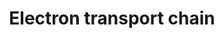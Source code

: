 ---
annotations:
- type: Pathway Ontology
  value: electron transport chain pathway
authors:
- MaintBot
- AlexanderPico
- FerryJagers
- Egonw
- Mkutmon
- AMTan
- Eweitz
description: 'An electron transport chain(ETC) couples a chemical reaction between
  an electron donor (such as NADH) and an electron acceptor (such as O2) to the transfer
  of H+ ions across a membrane, through a set of mediating biochemical reactions.
  These H+ ions are used to produce adenosine triphosphate (ATP), the main energy
  intermediate in living organisms, as they move back across the membrane.  In mitochondria,
  it is the conversion of oxygen to water, NADH to NAD+ and succinate to fumarate
  that drives the transfer of H+ ions. Source: Wikipedia ([[wikipedia:Electron_transport_chain]])'
last-edited: 2021-05-21
organisms:
- Canis familiaris
redirect_from:
- /index.php/Pathway:WP1119
- /instance/WP1119
schema-jsonld:
- '@context': https://schema.org/
  '@id': https://wikipathways.github.io/pathways/WP1119.html
  '@type': Dataset
  creator:
    '@type': Organization
    name: WikiPathways
  description: 'An electron transport chain(ETC) couples a chemical reaction between
    an electron donor (such as NADH) and an electron acceptor (such as O2) to the
    transfer of H+ ions across a membrane, through a set of mediating biochemical
    reactions. These H+ ions are used to produce adenosine triphosphate (ATP), the
    main energy intermediate in living organisms, as they move back across the membrane.  In
    mitochondria, it is the conversion of oxygen to water, NADH to NAD+ and succinate
    to fumarate that drives the transfer of H+ ions. Source: Wikipedia ([[wikipedia:Electron_transport_chain]])'
  keywords:
  - ATP5L
  - ATP5S
  - UQCRC1
  - UCP2
  - NDUFB6
  - O2
  - NDUFS4
  - ATP5O
  - NDUFS8
  - ND5
  - ATP5G2
  - ATP5A1
  - ATPIF1
  - MT-ND3
  - NDUFV1
  - COX3
  - ATP5F1
  - SLC25A4
  - ATP5H
  - NDUFS5
  - NDUFA3
  - ATP5J
  - UQCR10
  - FAD
  - SDHB
  - COX7B
  - NDUFV2
  - SLC25A14
  - ATP5C1
  - MT-CO2
  - ATP5G3
  - NDUFS1
  - COX6A2
  - COX7A3
  - NDUFA1
  - NDUFA5
  - NDUFA6
  - SDHD
  - NDUFB3
  - NDUFB9
  - Succinate
  - MT-ND1
  - ATP5D
  - H+
  - COX6C
  - UQCRB
  - NDUFB2
  - SDHC
  - NDUFB4
  - COX15
  - ND6
  - Cytochrome C
  - FADH2
  - UQCRH
  - MT-CO1
  - ATP5G1
  - COX7A1
  - MT-ND2
  - NDUFV3
  - NDUFB10
  - e-
  - MT-ATP6
  - COX6B1
  - ATP5J2
  - MT-CYB
  - NDUFB7
  - NDUFB1
  - NDUFA4
  - NDUFAB1
  - ATP5E
  - Ubiquinone
  - UQCR
  - COX7A2
  - UQCRC2
  - COX5A
  - NDUFA10
  - SLC25A6
  - NDUFA2
  - ND4L
  - NADH
  - SLC25A27
  - NDUFA8
  - NDUFA12
  - UQCRQ
  - COX7C
  - SURF1
  - NDUFC2
  - UQCRFS1
  - NDUFS2
  - COX11
  - NDUFS3
  - NAD+
  - COX5B
  - NDUFC1
  - UCP1
  - COX8A
  - ND4
  - NDUFA7
  - TCA Cycle
  - ATP5I
  - ATP
  - COX6A1
  - MT-ATP8
  - NDUFB8
  - SLC25A5
  - NDUFS6
  - NDUFA9
  - UCP3
  - ATP5B
  - COX7A2L
  - NDUFS7
  - NDUFB5
  - SDHA
  - H2O
  - SCO1
  - COX17
  - COX4I1
  license: CC0
  name: Electron transport chain
seo: CreativeWork
title: Electron transport chain
wpid: WP1119
---